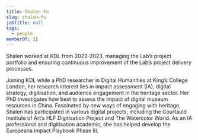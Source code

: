 ```yaml
---
title: Shalen Fu
slug: shalen-fu
jobTitle: null
tags:
  - people
memberOf: []
---
```


Shalen worked at KDL from 2022-2023, managing the Lab’s project portfolio and ensuring continuous improvement of the Lab’s project delivery processes.

Joining KDL while a PhD researcher in Digital Humanities at King’s College London, her research interest lies in impact assessment (IA), digital strategy, digitisation, and audience engagement in the heritage sector. Her PhD investigates how best to assess the impact of digital museum resources in China. Fascinated by new ways of engaging with heritage, Shalen has participated in various digital projects, including the Courtauld Institute of Art’s HLF Digitisation Project and The Watercolor World. As an IA professional and digitisation academic, she has helped develop the Europeana Impact Playbook Phase III.

